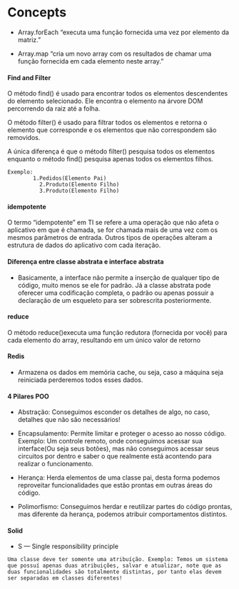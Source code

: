# Concepts


- Array.forEach “executa uma função fornecida uma vez por elemento da matriz.”

- Array.map “cria um novo array com os resultados de chamar uma função fornecida em cada elemento neste array.”


#### Find and Filter
O método find() é usado para encontrar todos os elementos descendentes do elemento selecionado. Ele encontra o elemento na árvore DOM percorrendo da raiz até a folha.

O método filter() é usado para filtrar todos os elementos e retorna o elemento que corresponde e os elementos que não correspondem são removidos.

A única diferença é que o método filter() pesquisa todos os elementos enquanto o método find() pesquisa apenas todos os elementos filhos.

````
Exemplo:
        1.Pedidos(Elemento Pai)
          2.Produto(Elemento Filho) 
          3.Produto(Elemento Filho)
````

#### idempotente

O termo “idempotente” em TI se refere a uma operação que não afeta o aplicativo em que é chamada, se for chamada mais de uma vez com os mesmos parâmetros de entrada. Outros tipos de operações alteram a estrutura de dados do aplicativo com cada iteração.

#### Diferença entre classe abstrata e interface abstrata

- Basicamente, a interface não permite a inserção de qualquer tipo de código, muito menos se ele for padrão. Já a classe abstrata pode oferecer uma codificação completa, o padrão ou apenas possuir a declaração de um esqueleto para ser sobrescrita posteriormente.

#### reduce
O método reduce()executa uma função redutora (fornecida por você) para cada elemento do array, resultando em um único valor de retorno


#### Redis

- Armazena os dados em memória cache, ou seja, caso a máquina seja reiniciada perderemos todos esses dados.

#### 4 Pilares POO

- Abstração: Conseguimos esconder os detalhes de algo, no caso, detalhes que não são necessários!

- Encapsulamento: Permite limitar e proteger o acesso ao nosso código. Exemplo: Um controle remoto, onde conseguimos acessar
sua interface(Ou seja seus botões), mas não conseguimos acessar seus circuitos por dentro e saber o que realmente está acontendo para realizar o funcionamento.

- Herança: Herda elementos de uma classe pai, desta forma podemos reproveitar funcionalidades que estão prontas em outras áreas do código.

- Polimorfismo: Conseguimos herdar e reutilizar partes do código prontas, mas diferente da herança, podemos atribuir comportamentos distintos.


#### Solid

- S — Single responsibility principle

````
Uma classe deve ter somente uma atribuíção. Exemplo: Temos um sistema que possuí apenas duas atribuições, salvar e atualizar, note que as duas funcionalidades são totalmente distintas, por tanto elas devem ser separadas em classes diferentes!
````


